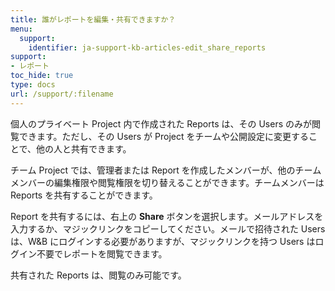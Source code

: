 ```yaml
---
title: 誰がレポートを編集・共有できますか？
menu:
  support:
    identifier: ja-support-kb-articles-edit_share_reports
support:
- レポート
toc_hide: true
type: docs
url: /support/:filename
---
```


個人のプライベート Project 内で作成された Reports は、その Users のみが閲覧できます。ただし、その Users が Project をチームや公開設定に変更することで、他の人と共有できます。

チーム Project では、管理者または Report を作成したメンバーが、他のチームメンバーの編集権限や閲覧権限を切り替えることができます。チームメンバーは Reports を共有することができます。

Report を共有するには、右上の **Share** ボタンを選択します。メールアドレスを入力するか、マジックリンクをコピーしてください。メールで招待された Users は、W&B にログインする必要がありますが、マジックリンクを持つ Users はログイン不要でレポートを閲覧できます。

共有された Reports は、閲覧のみ可能です。
